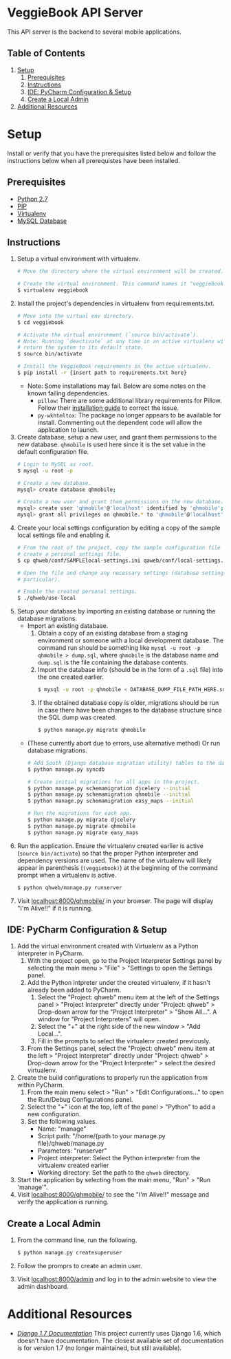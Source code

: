 # VeggieBook API Server
This API server is the backend to several mobile applications.

## Table of Contents
1. [Setup](#setup)
    1. [Prerequisites](#prerequisites)
    2. [Instructions](#instructions)
    3. [IDE: PyCharm Configuration & Setup](#ide-pycharm-configuration-setup)
    4. [Create a Local Admin](#create-a-local-admin)
2. [Additional Resources](#additional-resources)

# Setup
Install or verify that you have the prerequisites listed below and follow the instructions below when all prerequistes have been installed.

## Prerequisites
* [Python 2.7](https://www.python.org/downloads/)
* [PIP](https://pip.pypa.io/en/stable/)
* [Virtualenv](https://virtualenv.pypa.io/en/stable/)
* [MySQL Database](https://www.mysql.com/downloads/)

## Instructions
1. Setup a virtual environment with virtualenv.
    ```sh
    # Move the directory where the virtual environment will be created.

    # Create the virtual environment. This command names it "veggiebook".
    $ virtualenv veggiebook
    ```
2. Install the project's dependencies in virtualenv from requirements.txt.
    ```sh
    # Move into the virtual env directory.
    $ cd veggiebook

    # Activate the virtual environment (`source bin/activate`).
    # Note: Running `deactivate` at any time in an active virtualenv will
    # return the system to its default state.
    $ source bin/activate

    # Install the VeggieBook requirements in the active virtualenv.
    $ pip install -r {insert path to requirements.txt here}
    ```
    * Note: Some installations may fail. Below are some notes on the known failing dependencies.
        - `pillow`: There are some additional library requirements for Pillow. Follow their [installation guide](https://pillow.readthedocs.io/en/3.0.0/installation.html) to correct the issue.
        - `py-wkhtmltox`: The package no longer appears to be available for install. Commenting out the dependent code will allow the application to launch.
3. Create database, setup a new user, and grant them permissions to the new database. `qhmobile` is used here since it is the set value in the default configuration file.
    ```sh
    # Login to MySQL as root.
    $ mysql -u root -p

    # Create a new database.
    mysql> create database qhmobile;

    # Create a new user and grant them permissions on the new database.
    mysql> create user 'qhmobile'@'localhost' identified by 'qhmobile';
    mysql> grant all privileges on qhmobile.* to 'qhmobile'@'localhost';
    ```
4. Create your local settings configuration by editing a copy of the sample local settings file and enabling it.
     ```sh
     # From the root of the project, copy the sample configuration file and
     # create a personal settings file.
     $ cp qhweb/conf/SAMPLElocal-settings.ini qaweb/conf/local-settings.ini

     # Open the file and change any necessary settings (database settings in
     # particular).

     # Enable the created personal settings.
     $ ./qhweb/use-local
     ```
5. Setup your database by importing an existing database or running the database migrations.
     * Import an existing database.
         1. Obtain a copy of an existing database from a staging environment or someone with a local development database. The command run should be something like `mysql -u root -p qhmobile > dump.sql`, where `qhmobile` is the database name and `dump.sql` is the file containing the database contents.
         2. Import the database info (should be in the form of a `.sql` file) into the one created earlier.
             ```sh
             $ mysql -u root -p qhmobile < DATABASE_DUMP_FILE_PATH_HERE.sql
             ```
         3. If the obtained database copy is older, migrations should be run in case there have been changes to the database structure since the SQL dump was created.
             ```sh
             $ python manage.py migrate qhmobile
             ```
     * (These currently abort due to errors, use alternative method) Or run database migrations.
         ```sh
         # Add South (Django database migration utility) tables to the database.
         $ python manage.py syncdb

         # Create initial migrations for all apps in the project.
         $ python manage.py schemamigration djcelery --initial
         $ python manage.py schemamigration qhmobile --initial
         $ python manage.py schemamigration easy_maps --initial

         # Run the migrations for each app.
         $ python manage.py migrate djcelery
         $ python manage.py migrate qhmobile
         $ python manage.py migrate easy_maps
         ```
6. Run the application. Ensure the virtualenv created earlier is active (`source bin/activate`) so that the proper Python interpreter and dependency versions are used. The name of the virtualenv will likely appear in parenthesis (`(veggiebook)`) at the beginning of the command prompt when a virtualenv is active.
    ```sh
    $ python qhweb/manage.py runserver
    ```
7. Visit [localhost:8000/qhmobile/](http://localhost:8000/qhmobile/) in your browser. The page will display "I'm Alive!!" if it is running.

## IDE: PyCharm Configuration & Setup
1. Add the virtual environment created with Virtualenv as a Python interpreter in PyCharm.
    1. With the project open, go to the Project Interpreter Settings panel by selecting the main menu > "File" > "Settings to open the Settings panel.
    2. Add the Python intpreter under the created virtualenv, if it hasn't already been added to PyCharm.
        1. Select the "Project: qhweb" menu item at the left of the Settings panel > "Project Interpreter" directly under "Project: qhweb" > Drop-down arrow for the "Project Interpreter" > "Show All...". A window for "Project Interpreters" will open.
        2. Select the "+" at the right side of the new window > "Add Local...".
        3. Fill in the prompts to select the virtualenv created previously.
    3. From the Settings panel, select the "Project: qhweb" menu item at the left  > "Project Interpreter" directly under "Project: qhweb" > Drop-down arrow for the "Project Interpreter" > select the desired virtualenv.
2. Create the build configurations to properly run the application from within PyCharm.
    1. From the main menu select > "Run" > "Edit Configurations..." to open the Run/Debug Configurations panel.
    2. Select the "+" icon at the top, left of the panel > "Python" to add a new configuration.
    3. Set the following values.
        * Name: "manage"
        * Script path: "/home/{path to your manage.py file}/qhweb/manage.py
        * Parameters: "runserver"
        * Project interpreter: Select the Python interpreter from the virtualenv created earlier
        * Working directory: Set the path to the `qhweb` directory.
3. Start the application by selecting from the main menu, "Run" > "Run 'manage'".
4. Visit [localhost:8000/qhmobile/](http://localhost:8000/qhmobile/) to see the "I'm Alive!!" message and verify the application is running.

## Create a Local Admin

1. From the command line, run the following.

    ```sh
    $ python manage.py createsuperuser
    ```
2. Follow the promprs to create an admin user.
3. Visit [localhost:8000/admin](http://127.0.0.1:8000/admin/) and log in to the admin website to view the admin dashboard.

# Additional Resources
* *[Django 1.7 Documentation](https://docs.djangoproject.com/en/1.7)* This project currently uses Django 1.6, which doesn't have documentation. The closest available set of documentation is for version 1.7 (no longer maintained, but still available).

